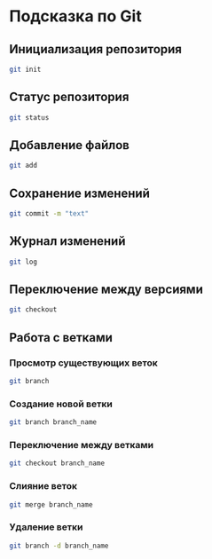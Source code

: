 # Подсказка по Git
## Инициализация репозитория

```sh
git init
```

## Статус репозитория

```sh
git status
```

## Добавление файлов
```sh
git add
```

## Сохранение изменений
```sh
git commit -m "text"
```
## Журнал изменений
```sh
git log
```
## Переключение между версиями
```sh
git checkout
```

## Работа с ветками
### Просмотр существующих веток
```sh
git branch 
```
### Создание новой ветки
```sh
git branch branch_name
```
### Переключение между ветками
```sh
git checkout branch_name
```
### Слияние веток
```sh
git merge branch_name
```
### Удаление ветки 
```sh
git branch -d branch_name
```